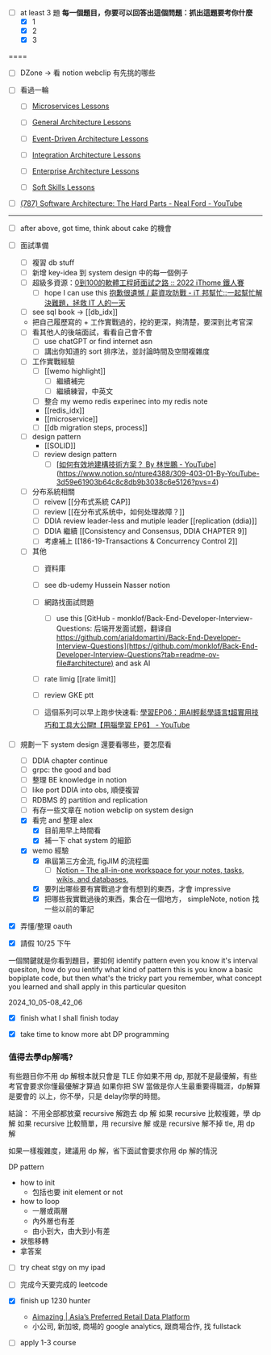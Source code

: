 

- [ ] at least 3 題 **每一個題目，你要可以回答出這個問題：抓出這題要考你什麼**
	- [x] 1
	- [x] 2
	- [x] 3

====


- [ ] DZone -> 看 notion webclip 有先挑的哪些

- [ ] 看過一輪 
	- [ ] [Microservices Lessons](https://www.developertoarchitect.com/lessons-microservices.html)  
	- [ ] [General Architecture Lessons](https://www.developertoarchitect.com/lessons-general.html)  
	- [ ] [Event-Driven Architecture Lessons](https://www.developertoarchitect.com/lessons-eda.html)  
	- [ ] [Integration Architecture Lessons](https://www.developertoarchitect.com/lessons-integration.html)  
	- [ ] [Enterprise Architecture Lessons](https://www.developertoarchitect.com/lessons-enterprise.html)
	- [ ] [Soft Skills Lessons](https://www.developertoarchitect.com/lessons-softskills.html)  


- [ ] [(787) Software Architecture: The Hard Parts - Neal Ford - YouTube](https://www.youtube.com/watch?v=Q6RfMmMwhvM&list=WL&index=6)


---

- [ ] after above, got time, think about cake 的機會


- [ ] 面試準備
	- [ ] 複習 db stuff
	- [ ] 新增 key-idea 到 system design 中的每一個例子
	- [ ] 超級多資源：[0到100的軟體工程師面試之路 :: 2022 iThome 鐵人賽](https://ithelp.ithome.com.tw/users/20152262/ironman/5615)
		- [ ] hope I can use this [抱歉很遺憾 / 薪資攻防戰 - iT 邦幫忙::一起幫忙解決難題，拯救 IT 人的一天](https://ithelp.ithome.com.tw/articles/10308471)
	- [ ] see sql book -> [[db_idx]]
	- 把自己履歷寫的 + 工作實戰過的，挖的更深，夠清楚，要深到比考官深
	- [ ] 看其他人的後端面試，看看自己會不會
		- [ ] use chatGPT or find internet asn
		- [ ] 講出你知道的 sort 排序法，並討論時間及空間複雜度
	- [ ] 工作實戰經驗
		- [ ] [[wemo highlight]]
			- [ ] 繼續補完
			- [ ] 繼續練習，中英文
		- [ ] 整合 my wemo redis experinec into my redis note
		- [[redis_idx]]
		- [[microservice]]
		- [ ] [[db migration steps, process]]
	- [ ] design pattern
		- [[SOLID]]
		- [ ] review design pattern
			- [ ] [[如何有效地建構技術方案？ By 林世鵬 - YouTube](https://www.youtube.com/watch?v=y6EFcpiEd9U&list=PLQdC95bqNnA9cSJIMgVmmoq89cfRj2kkP)](https://www.notion.so/nture4388/309-403-01-By-YouTube-3d59e61903b64c8c8db9b3038c6e5126?pvs=4)
	- [ ] 分布系統相關
		- [ ] reivew [[分布式系統 CAP]]
		- [ ] review [[在分布式系统中，如何处理故障？]]
		- [ ] DDIA review leader-less and mutiple leader [[replication (ddia)]]
		- [ ] DDIA 繼續 [[Consistency and Consensus, DDIA CHAPTER 9]]
		- [ ] 考慮補上 [[186-19-Transactions & Concurrency Control 2]]
	- [ ] 其他
		- [ ] 資料庫
		- [ ] see db-udemy Hussein Nasser notion
		- [ ] 網路找面試問題
			- [ ] use this [GitHub - monklof/Back-End-Developer-Interview-Questions: 后端开发面试题，翻译自 https://github.com/arialdomartini/Back-End-Developer-Interview-Questions](https://github.com/monklof/Back-End-Developer-Interview-Questions?tab=readme-ov-file#architecture) and ask AI
		- [ ] rate limig [[rate limit]]
		- [ ] review GKE ptt
		- [ ] 這個系列可以早上跑步快速看: [學習EP06：用AI輕鬆學語言❗超實用技巧和工具大公開❗【用腦學習 EP6】 - YouTube](https://www.youtube.com/watch?v=ogs01mIZF_0&list=PLDxCClQ3DiNvSdfw_HkdxMfFD6Y1wrL4o&index=6)



- [ ] 規劃一下 system design 還要看哪些，要怎麼看
	- [ ] DDIA chapter continue
	- [ ] grpc: the good and bad
	- [ ] 整理 BE knowledge in notion
	- [ ] like port DDIA into obs, 順便複習
	- [ ] RDBMS 的 partition and replication
	- [ ] 有存一些文章在 notion webclip on system design
	- [x] 看完 and 整理 alex
		- [x] 目前用早上時間看
		- [x] 補一下 chat system 的細節
	- [x] wemo 經驗
		- [x] 串屆第三方金流, figJIM 的流程圖
			- [ ] [Notion – The all-in-one workspace for your notes, tasks, wikis, and databases.](https://www.notion.so/nture4388/Backend-Research-3D-study-a9325bc1df484dcdb8d12bd529a79e76?pvs=4)
		- [x] 要列出哪些要有實戰過才會有想到的東西，才會 impressive
		- [x] 把哪些我實戰過後的東西，集合在一個地方， simpleNote, notion 找一些以前的筆記
- [x] 弄懂/整理 oauth



- [x] 請假 10/25 下午



一個關鍵就是你看到題目，要如何 identify pattern
even you know it's interval quesiton, how do you ientify what kind of pattern this is
you know a basic bopiplate code, but then what's the tricky part you remember, what concept you learned and shall apply in this particular quesiton



2024_10_05-08_42_06


- [x] finish what I shall finish today
- [x] take time to know more abt DP programming



### 值得去學dp解嗎?
有些題目你不用 dp 解根本就只會是 TLE
你如果不用 dp, 那就不是最優解，有些考官會要求你懂最優解才算過
如果你把 SW 當做是你人生最重要得職涯，dp解算是要會的
以上，你不學，只是 delay你學的時間。

結論：
不用全部都放棄 recursive 解跑去 dp 解
如果 recursive 比較複雜，學 dp 解
如果 recursive 比較簡單，用 recursive 解
或是 recursive 解不掉 tle, 用 dp 解

如果一樣複雜度，建議用 dp 解，省下面試會要求你用 dp 解的情況

DP pattern
- how to init
	- 包括也要 init element or not
- how to loop
	- 一層或兩層
	- 內外層也有差
	- 由小到大，由大到小有差
- 狀態移轉
- 拿答案





- [ ] try cheat stgy on my ipad
- [ ] 完成今天要完成的 leetcode
- [x] finish up 1230 hunter
	- [Aimazing | Asia’s Preferred Retail Data Platform](https://www.aimazing.co/)
	- 小公司, 新加坡, 商場的 google analytics, 跟商場合作, 找 fullstack
- [ ] apply 1-3 course



